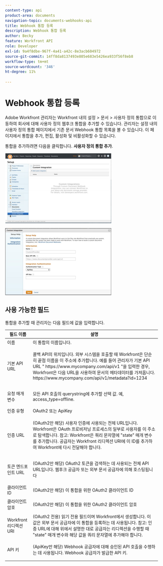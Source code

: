 ```yaml
---
content-type: api
product-area: documents
navigation-topic: documents-webhooks-api
title: Webhook 통합 등록
description: Webhook 통합 등록
author: Becky
feature: Workfront API
role: Developer
exl-id: 9a4f8dbe-967f-4a41-a42c-8e3acb604972
source-git-commit: 14ff8da8137493e805e683e5426ea933f56f8eb8
workflow-type: tm+mt
source-wordcount: '346'
ht-degree: 11%

---
```



# Webhook 통합 등록

Adobe Workfront 관리자는 Workfront 내의 설정 > 문서 > 사용자 정의 통합으로 이동하여 회사에 대해 사용자 정의 웹후크 통합을 추가할 수 있습니다. 관리자는 설정 내의 사용자 정의 통합 페이지에서 기존 문서 Webhook 통합 목록을 볼 수 있습니다. 이 페이지에서 통합을 추가, 편집, 활성화 및 비활성화할 수 있습니다.

통합을 추가하려면 다음을 클릭합니다. **사용자 정의 통합 추가**.

![](assets/webhooks-integration-350x230.png)

![](assets/webhooks-integration-2-350x220.png)

## 사용 가능한 필드

통합을 추가할 때 관리자는 다음 필드에 값을 입력합니다.

<table style="table-layout:auto"> 
 <col> 
 <col> 
 <thead> 
  <tr> 
   <th>필드 이름</th> 
   <th>설명</th> 
  </tr> 
 </thead> 
 <tbody> 
  <tr> 
   <td>이름</td> 
   <td>이 통합의 이름입니다.</td> 
  </tr> 
  <tr> 
   <td>기본 API URL</td> 
   <td> <p>콜백 API의 위치입니다. 외부 시스템을 호출할 때 Workfront은 단순히 끝점 이름을 이 주소에 추가합니다. 예를 들어 관리자가 기본 API URL " https://www.mycompany.com/api/v1 "을 입력한 경우, Workfront은 다음 URL을 사용하여 문서의 메타데이터를 가져옵니다. https://www.mycompany.com/api/v1/metadata?id=1234</p> </td> 
  </tr> 
  <tr> 
   <td>요청 매개 변수</td> 
   <td> <p>모든 API 호출의 querystring에 추가할 선택 값. 예, access_type=offline. </p> </td> 
  </tr> 
  <tr> 
   <td>인증 유형</td> 
   <td>OAuth2 또는 ApiKey</td> 
  </tr> 
  <tr> 
   <td>인증 URL</td> 
   <td> <p>(OAuth2만 해당) 사용자 인증에 사용되는 전체 URL입니다. Workfront은 OAuth 프로비저닝 프로세스의 일부로 사용자를 이 주소로 탐색합니다. 참고: Workfront은 쿼리 문자열에 "state" 매개 변수를 추가합니다. 공급자는 Workfront 리디렉션 URI에 이 ID를 추가하여 Workfront에 다시 전달해야 합니다.</p> </td> 
  </tr> 
  <tr> 
   <td>토큰 엔드포인트 URL</td> 
   <td> <p>(OAuth2만 해당) OAuth2 토큰을 검색하는 데 사용되는 전체 API URL입니다. 웹후크 공급자 또는 외부 문서 공급자에 의해 호스팅됩니다</p> </td> 
  </tr> 
  <tr> 
   <td>클라이언트 ID</td> 
   <td>(OAuth2만 해당) 이 통합을 위한 OAuth2 클라이언트 ID</td> 
  </tr> 
  <tr> 
   <td>클라이언트 암호</td> 
   <td> <p>(OAuth2만 해당) 이 통합을 위한 OAuth2 클라이언트 암호</p> </td> 
  </tr> 
  <tr> 
   <td>Workfront 리디렉션 URI</td> 
   <td>(OAuth2 전용) 읽기 전용 필드이며 Workfront에서 생성합니다. 이 값은 외부 문서 공급자에 이 통합을 등록하는 데 사용됩니다. 참고: 인증 URL에 대해 위에서 설명한 대로 공급자는 리디렉션을 수행할 때 "state" 매개 변수와 해당 값을 쿼리 문자열에 추가해야 합니다.</td> 
  </tr> 
  <tr> 
   <td>API 키</td> 
   <td> <p>(ApiKey만 해당) Webhook 공급자에 대해 승인된 API 호출을 수행하는 데 사용됩니다. Webhook 공급자가 발급한 API 키.</p> </td> 
  </tr> 
 </tbody> 
</table>
